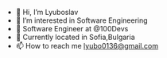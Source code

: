 - 👋 Hi, I’m Lyuboslav 
- 👀 I’m interested in Software Engineering
- 🌱 Software Engineer at @100Devs 
- 🏡 Currently located in Sofia,Bulgaria
- 📫 How to reach me lyubo0136@gmail.com

